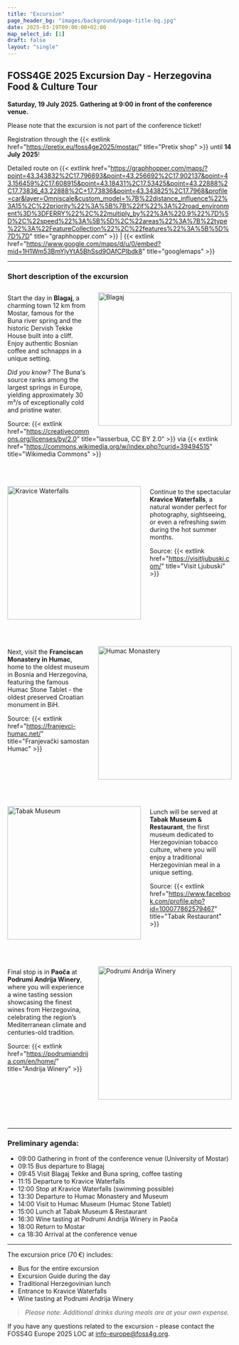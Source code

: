 ```yaml
---
title: "Excursion"
page_header_bg: "images/background/page-title-bg.jpg"
date: 2025-03-19T09:00:00+02:00
map_select_id: [1]
draft: false
layout: "single"
---
```


<style>
.double-container {
  width: 100%;
  overflow: hidden;
  padding-bottom: 40px;
}
.logo-left {
  float: left;
  margin: 10px 20px 10px 0;
  width: 300px;
}
.logo-right {
  float: right;
  margin: 10px 0 10px 20px;
  width: 300px;
}
</style>

## FOSS4GE 2025 Excursion Day - Herzegovina Food & Culture Tour  
**Saturday, 19 July 2025. Gathering at 9:00 in front of the conference venue.**

Please note that the excursion is not part of the conference ticket!

Registration through the
{{< extlink href="https://pretix.eu/foss4ge2025/mostar/" title="Pretix shop" >}}
until **14 July 2025**!

Detailed route on {{< extlink href="https://graphhopper.com/maps/?point=43.343832%2C17.796693&point=43.256692%2C17.902137&point=43.156459%2C17.608915&point=43.18431%2C17.53425&point=43.22888%2C17.73836_43.22888%2C+17.73836&point=43.343825%2C17.7968&profile=car&layer=Omniscale&custom_model=%7B%22distance_influence%22%3A15%2C%22priority%22%3A%5B%7B%22if%22%3A%22road_environment%3D%3DFERRY%22%2C%22multiply_by%22%3A%220.9%22%7D%5D%2C%22speed%22%3A%5B%5D%2C%22areas%22%3A%7B%22type%22%3A%22FeatureCollection%22%2C%22features%22%3A%5B%5D%7D%7D" title="graphhopper.com" >}} | {{< extlink href="https://www.google.com/maps/d/u/0/embed?mid=1H1Wm53BmYlyYtA5BhSsd9OAfCPIbdk8" title="googlemaps" >}}

---

### Short description of the excursion

<div class="double-container">
  <img src="/images/excursion/blagaj.jpg" alt="Blagaj" class="logo-right">

Start the day in **Blagaj**, a charming town 12 km from Mostar,
famous for the Buna river spring and the historic Dervish Tekke House built
into a cliff. Enjoy authentic Bosnian coffee and schnapps in a unique setting.

_Did you know?_ The Buna's source ranks among the largest springs in Europe,
yielding approximately 30 m³/s of exceptionally cold and pristine water.

Source: {{< extlink href="https://creativecommons.org/licenses/by/2.0" title="lasserbua, CC BY 2.0" >}} via
{{< extlink href="https://commons.wikimedia.org/w/index.php?curid=39494515" title="Wikimedia Commons" >}}
</div>

<div class="double-container">
  <img src="/images/excursion/kravice.jpg" alt="Kravice Waterfalls" class="logo-left">

Continue to the spectacular **Kravice Waterfalls**, a natural wonder perfect
for photography, sightseeing, or even a refreshing swim during the hot summer
months.

Source: {{< extlink href="https://visitljubuski.com/" title="Visit Ljubuski" >}}
</div>

<div class="double-container">
  <img src="/images/excursion/humac.jpg" alt="Humac Monastery" class="logo-right">

Next, visit the **Franciscan Monastery in Humac**, home to the oldest museum
in Bosnia and Herzegovina, featuring the famous Humac Stone Tablet - the oldest
preserved Croatian monument in BiH.

Source: {{< extlink href="https://franjevci-humac.net/" title="Franjevački samostan Humac" >}}
</div>

<div class="double-container">
  <img src="/images/excursion/tabak.jpg" alt="Tabak Museum" class="logo-left">

Lunch will be served at **Tabak Museum & Restaurant**, the first museum
dedicated to Herzegovinian tobacco culture, where you will enjoy a traditional
Herzegovinian meal in a unique setting.

Source: {{< extlink href="https://www.facebook.com/profile.php?id=100077862579467" title="Tabak Restaurant" >}}
</div>

<div class="double-container">
  <img src="/images/excursion/winery.jpg" alt="Podrumi Andrija Winery" class="logo-right">

Final stop is in **Paoča** at **Podrumi Andrija Winery**, where you will
experience a wine tasting session showcasing the finest wines from Herzegovina,
celebrating the region’s Mediterranean climate and centuries-old tradition.

Source: {{< extlink href="https://podrumiandrija.com/en/home/" title="Andrija Winery" >}}
</div>

---

### Preliminary agenda:

- 09:00 Gathering in front of the conference venue (University of Mostar)  
- 09:15 Bus departure to Blagaj  
- 09:45 Visit Blagaj Tekke and Buna spring, coffee tasting  
- 11:15 Departure to Kravice Waterfalls  
- 12:00 Stop at Kravice Waterfalls (swimming possible)  
- 13:30 Departure to Humac Monastery and Museum  
- 14:00 Visit to Humac Museum (Humac Stone Tablet)  
- 15:00 Lunch at Tabak Museum & Restaurant  
- 16:30 Wine tasting at Podrumi Andrija Winery in Paoča  
- 18:00 Return to Mostar  
- ca 18:30 Arrival at the conference venue  

---

The excursion price (70 €) includes:

- Bus for the entire excursion  
- Excursion Guide during the day  
- Traditional Herzegovinian lunch  
- Entrance to Kravice Waterfalls  
- Wine tasting at Podrumi Andrija Winery  

> *Please note: Additional drinks during meals are at your own expense.*

If you have any questions related to the excursion - please contact the FOSS4G Europe 2025 LOC at [info-europe@foss4g.org](mailto:info-europe@foss4g.org).
